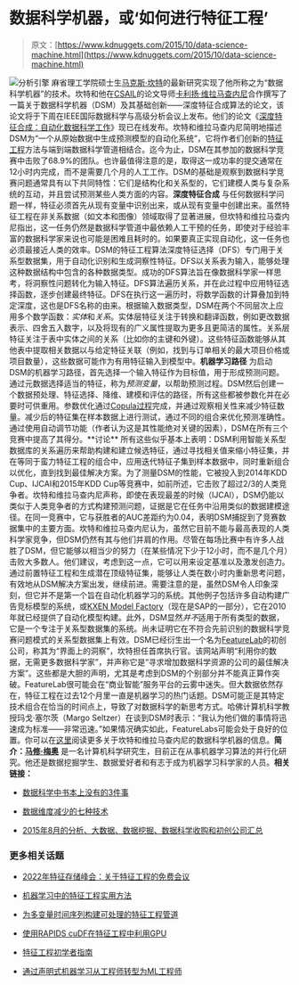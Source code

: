 # 数据科学机器，或‘如何进行特征工程’

> 原文：[https://www.kdnuggets.com/2015/10/data-science-machine.html](https://www.kdnuggets.com/2015/10/data-science-machine.html)

![分析引擎](../Images/048f638a522df26fbc8711547695f942.png) 麻省理工学院硕士生[马克斯·坎特](http://www.jmaxkanter.com/)的最新研究实现了他所称之为“数据科学机器”的技术。坎特和他在[CSAIL](https://www.csail.mit.edu/)的论文导师[卡利扬·维拉马查内尼](http://www.kalyanv.org/)合作撰写了一篇关于数据科学机器（DSM）及其基础创新——深度特征合成算法的论文，该论文将于下周在IEEE国际数据科学与高级分析会议上发布。他们的论文《[深度特征合成：自动化数据科学工作](http://groups.csail.mit.edu/EVO-DesignOpt/groupWebSite/uploads/Site/DSAA_DSM_2015.pdf)》现已在线发布。坎特和维拉马查内尼简明地描述DSM为“一个从原始数据中生成预测模型的自动化系统”，它将作者们创新的[特征工程](https://www.kdnuggets.com/2018/12/feature-engineering-explained.html)方法与端到端数据科学管道相结合。迄今为止，DSM在其参加的数据科学竞赛中击败了68.9%的团队。也许最值得注意的是，取得这一成功率的提交通常在12小时内完成，而不是需要几个月的人工工作。DSM的基础是观察到数据科学竞赛问题通常具有以下共同特性：它们是结构化和关系型的，它们建模人类与复杂系统的互动，并且尝试预测某些人类方面的内容。**深度特征合成** 与任何数据科学问题一样，特征必须首先从现有变量中识别出来，或从现有变量中创建出来。虽然特征工程在非关系数据（如文本和图像）领域取得了显著进展，但坎特和维拉马查内尼指出，这一任务仍然是数据科学管道中最依赖人工干预的任务，即使对于经验丰富的数据科学家来说也可能是困难且耗时的。如果要真正实现自动化，这一任务也必须最接近人类的效率。DSM的特征工程算法深度特征选择（DFS）专门用于关系型数据集，用于自动化识别和生成洞察性特征。DFS以关系表为输入，能够处理这种数据结构中包含的各种数据类型。成功的DFS算法旨在像数据科学家一样思考，将洞察性问题转化为输入特征。DFS算法遍历关系，并在此过程中应用特征选择函数，逐步创建最终特征。DFS在执行这一遍历时，将数学函数的计算叠加到特定深度，这也是DFS名称的由来。根据输入数据类型，DSM在两个不同层次上应用多个数学函数：*实体*和*关系*。实体层特征关注于转换和翻译函数，例如更改数据表示、四舍五入数字，以及将现有的广义属性提取为更多且更简洁的属性。关系层特征关注于表中实体之间的关系（比如你的主键和外键）。这些特征函数能够从其他表中提取相关数据以与给定特征关联（例如，找到与订单相关的最大项目价格或项目数量），这些数据可能作为有用特征输入到模型中。**机器学习路径** 为启动DSM的机器学习路径，首先选择一个输入特征作为目标值，用于形成预测问题。通过元数据选择适当的特征，称为*预测变量*，以帮助预测过程。DSM然后创建一个数据预处理、特征选择、降维、建模和评估的路径，所有这些都被参数化并在必要时可供重用。参数优化通过[Copula过程](https://en.wikipedia.org/wiki/Copula_(probability_theory))完成，并通过观察相关性来减少特征数量。减少后的特征集在样本数据上进行测试，通过不同的组合来优化预测准确性。通过使用自动调节功能（作者认为这是其性能绝对关键的因素），DSM在所有三个竞赛中提高了其得分。**讨论** 所有这些似乎基本上表明：DSM利用智能关系型数据库的关系遍历来帮助构建和建立候选特征，通过寻找相关值来缩小特征集，并在等同于蛮力特征工程的组合中，应用迭代特征子集到样本数据中，同时重新组合以优化，直到找到最佳解决方案。为了测量DSM的性能，它被投入到2014年KDD Cup、IJCAI和2015年KDD Cup等竞赛中，如前所述，它击败了超过2/3的人类竞争者。坎特和维拉马查内尼声称，即使在表现最差的时候（IJCAI），DSM仍能以类似于人类竞争者的方式构建预测问题，证据是它在任务中沿用类似的数据建模途径。在同一竞赛中，它与获胜者的AUC差距约为0.04，表明DSM捕捉到了竞赛数据集中的主要方面。坎特和维拉马查内尼认为，虽然它目前不能与最高表现的人类科学家竞争，但DSM仍然有其与他们并肩的作用。尽管在每场比赛中有许多人战胜了DSM，但它能够以相当少的努力（在某些情况下少于12小时，而不是几个月）击败大多数人。他们建议，考虑到这一点，它可以用来设定基准以及激发创造力。通过前置特征工程和生成潜在顶级特征集，能够让人类在数小时内重新思考问题，有效地从DSM解决方案出发，继续前进。需要注意的是，虽然DSM令人印象深刻，但它并不是第一个旨在自动化机器学习的系统。其他例子包括许多自动构建广告竞标模型的系统，或[KXEN Model Factory](http://www.realwire.com/releases/KXEN-Unveils-Analytical-Data-Management-and-Modeling-Factory-Supercharging-Agility-and-Productivity-in-Predictive-Analytics)（现在是SAP的一部分），它在2010年就已经提供了自动化模型构建。此外，DSM显然*并不*适用于所有类型的数据，它是一个专注于关系型数据集的系统。尚未证明它在不符合先前识别的数据科学竞赛问题模式的关系型数据集上有效。DSM已经衍生出一个名为[FeatureLab](http://www.featurelab.co/)的初创公司，称其为“界面上的洞察”，坎特担任首席执行官。该网站声明“利用你的数据，无需更多数据科学家”，并声称它是“寻求增加数据科学资源的公司的最佳解决方案”。这些都是大胆的声明，尤其是考虑到DSM的个别部分并不能真正算作突破。FeatureLab很可能会在“商业智能”服务平台的云雾中迷失。但大数据依然存在，特征工程在过去12个月里一直是机器学习的热门话题。DSM可能正是其特定技术组合在恰当的时间点上，导致了对数据科学的新思考方式。哈佛计算机科学教授玛戈·塞尔茨（Margo Seltzer）在谈到DSM时表示：“我认为他们做的事情将迅速成为标准——非常迅速。”如果情况确实如此，FeatureLabs可能会处于良好的位置。你可以在[这里](http://news.mit.edu/2015/automating-big-data-analysis-1016)阅读更多关于坎特和维拉马查内尼的数据科学机器的信息。**简介：[马修·梅奥](https://twitter.com/mattmayo13)** 是一名计算机科学研究生，目前正在从事机器学习算法的并行化研究。他还是数据挖掘学生、数据爱好者和有志于成为机器学习科学家的人员。**相关链接：**

+   [数据科学中书本上没有的3件事](/2015/05/3-things-about-data-science.html)

+   [数据维度减少的七种技术](/2015/05/7-methods-data-dimensionality-reduction.html)

+   [2015年8月的分析、大数据、数据挖掘、数据科学收购和初创公司汇总](/2015/09/august-analytics-big-data-science-company-activity.html)

### 更多相关话题

+   [2022年特征存储峰会：关于特征工程的免费会议](https://www.kdnuggets.com/2022/10/hopsworks-feature-store-summit-2022-free-conference-feature-engineering.html)

+   [机器学习中的特征工程实用方法](https://www.kdnuggets.com/2023/07/practical-approach-feature-engineering-machine-learning.html)

+   [为多变量时间序列构建可处理的特征工程管道](https://www.kdnuggets.com/2022/03/building-tractable-feature-engineering-pipeline-multivariate-time-series.html)

+   [使用RAPIDS cuDF在特征工程中利用GPU](https://www.kdnuggets.com/2023/06/rapids-cudf-leverage-gpu-feature-engineering.html)

+   [特征工程初学者指南](https://www.kdnuggets.com/feature-engineering-for-beginners)

+   [通过声明式机器学习从工程师转型为ML工程师](https://www.kdnuggets.com/2023/05/predibase-go-engineer-ml-engineer-declarative-ml.html)
